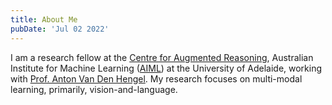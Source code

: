 ```yaml
---
title: About Me
pubDate: 'Jul 02 2022'
---
```



I am a research fellow at the [Centre for Augmented Reasoning](https://www.adelaide.edu.au/aiml/car), Australian Institute for Machine Learning ([AIML](https://www.adelaide.edu.au/aiml/)) at the University of Adelaide, working with [Prof. Anton Van Den Hengel](https://researchers.adelaide.edu.au/profile/anton.vandenhengel). My research focuses on multi-modal learning, primarily, vision-and-language.

